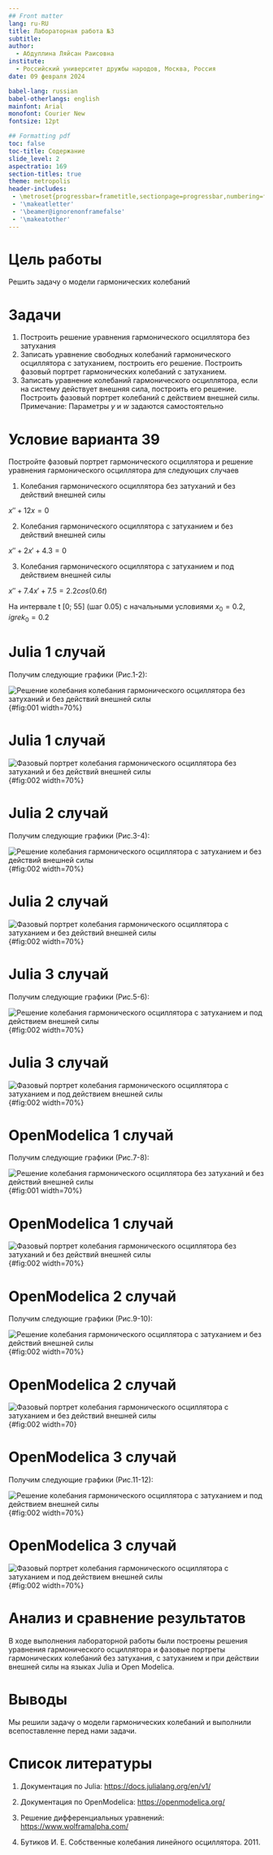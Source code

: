 ```yaml
---
## Front matter
lang: ru-RU
title: Лабораторная работа №3
subtitle: 
author:
  - Абдуллина Ляйсан Раисовна
institute:
  - Российский университет дружбы народов, Москва, Россия
date: 09 февраля 2024

babel-lang: russian
babel-otherlangs: english
mainfont: Arial
monofont: Courier New
fontsize: 12pt

## Formatting pdf
toc: false
toc-title: Содержание
slide_level: 2
aspectratio: 169
section-titles: true
theme: metropolis
header-includes:
 - \metroset{progressbar=frametitle,sectionpage=progressbar,numbering=fraction}
 - '\makeatletter'
 - '\beamer@ignorenonframefalse'
 - '\makeatother'
---
```



# Цель работы

Решить задачу о модели гармонических колебаний

# Задачи

1. Построить решение уравнения гармонического осциллятора без затухания 
2. Записать уравнение свободных колебаний гармонического осциллятора с затуханием, построить его решение. Построить фазовый портрет гармонических
колебаний с затуханием.
3. Записать уравнение колебаний гармонического осциллятора, если на систему действует внешняя сила, построить его решение. Построить фазовый портрет колебаний с действием внешней силы.
Примечание: Параметры $y$ и $w$ задаются самостоятельно 




# Условие варианта 39

Постройте фазовый портрет гармонического осциллятора и решение уравнения гармонического осциллятора для следующих случаев
1. Колебания гармонического осциллятора без затуханий и без действий внешней силы 

$x''+ 12x = 0$

2. Колебания гармонического осциллятора c затуханием и без действий внешней силы

$x''+ 2x' + 4.3 = 0$

3. Колебания гармонического осциллятора c затуханием и под действием внешней силы

$x''+ 7.4x' + 7.5 = 2.2cos(0.6t)$

На интервале t [0; 55] (шаг 0.05) с начальными условиями $x_0 = 0.2, igrek_0 = 0.2$


# Julia 1 случай

Получим следующие графики (Рис.1-2):

![Решение колебания колебания гармонического осциллятора без затуханий и без действий внешней силы ](image/lab4_1_jl.png){#fig:001 width=70%}

# Julia 1 случай


![Фазовый портрет колебания гармонического осциллятора без затуханий и без действий внешней силы](image/lab4_1_jl_phase.png){#fig:002 width=70%}


# Julia 2 случай

Получим следующие графики (Рис.3-4):

![Решение колебания гармонического осциллятора c затуханием и без действий внешней силы ](image/lab4_2_jl.png){#fig:002 width=70%}

# Julia 2 случай

![Фазовый портрет колебания  гармонического осциллятора c затуханием и без действий внешней силы ](image/lab4_2_jl_phase.png){#fig:002 width=70%}

# Julia 3 случай

Получим следующие графики (Рис.5-6):

![Решение колебания гармонического осциллятора c затуханием и под действием внешней силы](image/lab4_3_jl.png){#fig:002 width=70%}

# Julia 3 случай


![Фазовый портрет колебания гармонического осциллятора c затуханием и под действием внешней силы](image/lab4_3_jl_phase.png){#fig:002 width=70%}

# OpenModelica 1 случай

Получим следующие графики (Рис.7-8):

![Решение колебания гармонического осциллятора без затуханий и без действий внешней силы ](image/1.png){#fig:001 width=70%}

# OpenModelica 1 случай

![Фазовый портрет колебания  гармонического осциллятора без затуханий и без действий внешней силы](image/4.png){#fig:002 width=70%}

# OpenModelica 2 случай

Получим следующие графики (Рис.9-10):

![Решение колебания гармонического осциллятора c затуханием и без действий внешней силы ](image/2.png){#fig:002 width=70%}

# OpenModelica 2 случай

![Фазовый портрет колебания  гармонического осциллятора c затуханием и без действий внешней силы ](image/5.png){#fig:002 width=70}

# OpenModelica 3 случай

Получим следующие графики (Рис.11-12):

![Решение колебания гармонического осциллятора c затуханием и под действием внешней силы](image/3.png){#fig:002 width=70%}

# OpenModelica 3 случай

![Фазовый портрет колебания  гармонического осциллятора c затуханием и под действием внешней силы](image/6.png){#fig:002 width=70%}

# Анализ и сравнение результатов

В ходе выполнения лабораторной работы были построены решения уравнения гармонического осциллятора и фазовые портреты гармонических колебаний без затухания, с затуханием и при действии внешней силы на языках Julia и Open Modelica.


# Выводы

Мы решили задачу о модели гармонических колебаний и выполнили всепоставленне перед нами задачи.

# Список литературы

1. Документация по Julia: https://docs.julialang.org/en/v1/

2. Документация по OpenModelica: https://openmodelica.org/

3. Решение дифференциальных уравнений: https://www.wolframalpha.com/

4. Бутиков И. Е. Собственные колебания линейного осциллятора. 2011.

